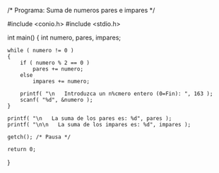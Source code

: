/* Programa: Suma de numeros pares e impares */

#include <conio.h>
#include <stdio.h>

int main()
{
    int numero, pares, impares;

  

    while ( numero != 0 )
    {
        if ( numero % 2 == 0 )
            pares += numero;
        else
            impares += numero;

        printf( "\n   Introduzca un n%cmero entero (0=Fin): ", 163 );
        scanf( "%d", &numero );
    }

    printf( "\n   La suma de los pares es: %d", pares );
    printf( "\n\n   La suma de los impares es: %d", impares );

    getch(); /* Pausa */

    return 0;
}
